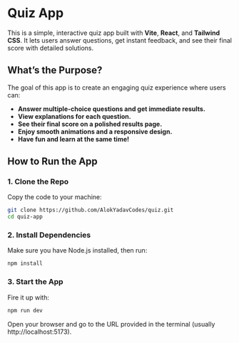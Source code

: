 # Quiz App

This is a simple, interactive quiz app built with **Vite**, **React**, and **Tailwind CSS**. It lets users answer questions, get instant feedback, and see their final score with detailed solutions.

## What’s the Purpose?

The goal of this app is to create an engaging quiz experience where users can:

- **Answer multiple-choice questions and get immediate results.**
- **View explanations for each question.**
- **See their final score on a polished results page.**
- **Enjoy smooth animations and a responsive design.**
- **Have fun and learn at the same time!**

## How to Run the App

### 1. Clone the Repo

Copy the code to your machine:

```bash
git clone https://github.com/AlokYadavCodes/quiz.git
cd quiz-app
```

### 2. Install Dependencies
Make sure you have Node.js installed, then run:
   ```bash
   npm install
```

### 3. Start the App
Fire it up with:
```bash
npm run dev
```
Open your browser and go to the URL provided in the terminal (usually http://localhost:5173).

